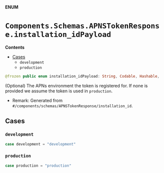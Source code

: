 **ENUM**

# `Components.Schemas.APNSTokenResponse.installation_idPayload`

**Contents**

- [Cases](#cases)
  - `development`
  - `production`

```swift
@frozen public enum installation_idPayload: String, Codable, Hashable, Sendable, CaseIterable
```

(Optional) The APNs environment the token is registered for. If none is provided we assume the token is used in `production`.

- Remark: Generated from `#/components/schemas/APNSTokenResponse/installation_id`.

## Cases
### `development`

```swift
case development = "development"
```

### `production`

```swift
case production = "production"
```
